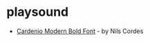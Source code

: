 # playsound






* [Cardenio Modern Bold Font](https://www.dafont.com/pt/cardenio-modern.font) - by Nils Cordes
